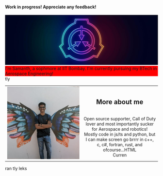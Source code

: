 #### Work in progress! Appreciate any feedback!
<img src='SCP_LOGO_CROPPED.jpg' alt='Seven Seals, Seven Rings, Seven Thrones for the Scarlet King'>


<div style="background-color: #FF0000">I'm Samanth, a sophmore at IIT Bombay. I'm currently pursuing my BTech in Aerospace Engineering!</div>

<table align='Center'>
  <tr>
    <td><div width=50%><img src ='My_Picture.jpeg'></div></td>
    <td width=50%><div align='center'><div><h2>More about me</h2></div><br><barnr><div>Open source supporter, Call of Duty lover and most importantly sucker for Aerospace and robotics!<br>Mostly code in js/ts and python, but I can make screen go brrrr in c++, c, c#, fortran, rust, and ofcourse...HTML<br>Curren</div><tly /dleiing more of ortv></td>
  </tr>tly 
</table>ran tly leks

<!--
**Sam-MARTis/Sam-MARTis** is a ✨ _special_ ✨ repository because its `README.md` (this file) appears on your GitHub profile.

Here are some ideas to get you started:

- 🔭 I’m currently working on ...
- 🌱 I’m currently learning ...
- 👯 I’m looking to collaborate on ...
- 🤔 I’m looking for help with ...
- 💬 Ask me about ...
- 📫 How to reach me: ...
- 😄 Pronouns: ...
- ⚡ Fun fact: ...
-->
